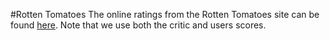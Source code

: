 #Rotten Tomatoes 
The online ratings from the Rotten Tomatoes site can be found [here](https://www.rottentomatoes.com/franchise/james_bond_007/). Note that we use both the critic and users scores.
